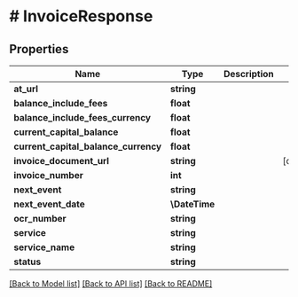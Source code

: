 # # InvoiceResponse

## Properties

Name | Type | Description | Notes
------------ | ------------- | ------------- | -------------
**at_url** | **string** |  |
**balance_include_fees** | **float** |  |
**balance_include_fees_currency** | **float** |  |
**current_capital_balance** | **float** |  |
**current_capital_balance_currency** | **float** |  |
**invoice_document_url** | **string** |  | [optional]
**invoice_number** | **int** |  |
**next_event** | **string** |  |
**next_event_date** | **\DateTime** |  |
**ocr_number** | **string** |  |
**service** | **string** |  |
**service_name** | **string** |  |
**status** | **string** |  |

[[Back to Model list]](../../README.md#models) [[Back to API list]](../../README.md#endpoints) [[Back to README]](../../README.md)
